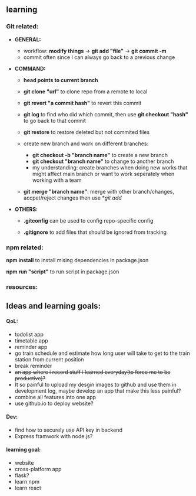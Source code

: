 ## learning

### Git related:

* **GENERAL:** 

  * workflow: **modify things** -> **git add "file"** -> **git commit -m** 
  * commit often since I can always go back to a previous change

* **COMMAND:**

  * **head points to current branch**

  * **git clone "url"** to clone repo from a remote to local

  * **git revert "a commit hash"** to revert this commit

  * **git log** to find who did which commit, then use **git checkout "hash"** to go back to that commit

  * **git restore** to restore deleted but not commited files

  * create new branch and work on different branches:
    * **git checkout -b "branch name"** to create a new branch
    * **git checkout "branch name"** to change to another branch
    * my understanding: create branches when doing new works that might affect main branch or want to work seperately when working with a team
  
  * **git merge "branch name"**: merge with other branch/changes, accpet/reject changes then use **git add*

* **OTHERS:** 

  * **.gitconfig** can be used to config repo-specific config

  * **.gitignore** to add files that should be ignored from tracking

### npm related:

**npm install** to install mising dependencies in package.json

**npm run "script"** to run script in package.json
  
### resources:

## Ideas and learning goals:

#### QoL:
* todolist app
* timetable app
* reminder app
* go train schedule and estimate how long user will take to get to the train station from current position
* break reminder
* <s>an app where i record stuff i learned everyday(to force me to be productive)?</s>
 * It so painful to upload my desgin images to github and use them in development log, maybe develop an app that make this less painful?
* combine all features into one app
* use github.io to deploy website?

#### Dev:
* find how to securely use API key in backend
* Express framwork with node.js?

#### learning goal:
* website
* cross-platform app
* flask?
* learn npm
* learn react
  


